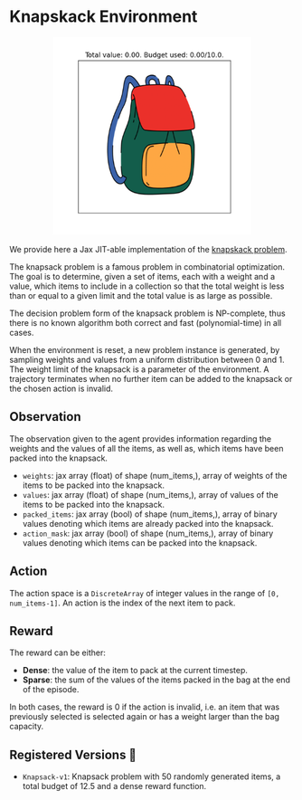 # Knapskack Environment

<p align="center">
        <img src="../env_anim/knapsack.gif" width="350"/>
</p>

We provide here a Jax JIT-able implementation of the [knapskack problem](https://en.wikipedia.org/wiki/Knapsack_problem).

The knapsack problem is a famous problem in combinatorial optimization. The goal is to determine, given
a set of items, each with a weight and a value, which items to include in a collection so that
the total weight is less than or equal to a given limit and the total value is as large as possible.

The decision problem form of the knapsack problem is NP-complete, thus there is no known
algorithm both correct and fast (polynomial-time) in all cases.

When the environment is reset, a new problem instance is generated, by sampling weights and values
from a uniform distribution between 0 and 1. The weight limit of the knapsack is a parameter of the
environment.
A trajectory terminates when no further item can be added to the knapsack or the chosen action
is invalid.


## Observation
The observation given to the agent provides information regarding the weights and the values of all the items,
as well as, which items have been packed into the knapsack.
- `weights`: jax array (float) of shape (num_items,), array of weights of the items to be
packed into the knapsack.
- `values`: jax array (float) of shape (num_items,), array of values of the items to be packed
into the knapsack.
- `packed_items`: jax array (bool) of shape (num_items,), array of binary values denoting which
items are already packed into the knapsack.
- `action_mask`: jax array (bool) of shape (num_items,), array of binary values denoting which
items can be packed into the knapsack.


## Action
The action space is a `DiscreteArray` of integer values in the range of `[0, num_items-1]`. An action
is the index of the next item to pack.


## Reward
The reward can be either:
- **Dense**: the value of the item to pack at the current timestep.
- **Sparse**: the sum of the values of the items packed in the bag at the end of the episode.

In both cases, the reward is 0 if the action is invalid, i.e. an item that was previously
selected is selected again or has a weight larger than the bag capacity.


## Registered Versions 📖
- `Knapsack-v1`: Knapsack problem with 50 randomly generated items, a total budget of 12.5 and a
dense reward function.
